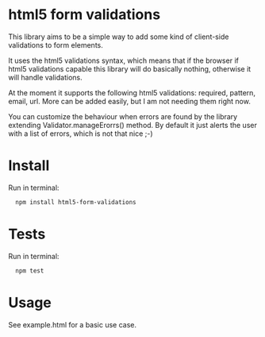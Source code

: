 # html5 form validations

This library aims to be a simple way to add some kind of client-side
validations to form elements.

It uses the html5 validations syntax, which means that if the browser if html5
validations capable this library will do basically nothing, otherwise it will
handle validations.

At the moment it supports the following html5 validations: required, pattern,
email, url. More can be added easily, but I am not needing them right now.

You can customize the behaviour when errors are found by the library extending
Validator.manageErorrs() method. By default it just alerts the user with a list
of errors, which is not that nice ;-)


# Install

Run in terminal:
```bash
  npm install html5-form-validations
```


# Tests

Run in terminal:
```bash
  npm test
```


# Usage

See example.html for a basic use case.
